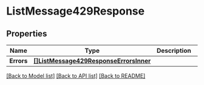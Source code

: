 # ListMessage429Response

## Properties

Name | Type | Description | Notes
------------ | ------------- | ------------- | -------------
**Errors** | [**[]ListMessage429ResponseErrorsInner**](ListMessage429ResponseErrorsInner.md) |  |[optional] 

[[Back to Model list]](../README.md#documentation-for-models) [[Back to API list]](../README.md#documentation-for-api-endpoints) [[Back to README]](../README.md)


